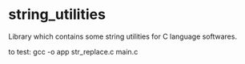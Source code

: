 # string_utilities
Library which contains some string utilities for C language softwares. 

to test: gcc -o app str_replace.c main.c
